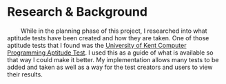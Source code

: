 # Research & Background

&nbsp;&nbsp;&nbsp;&nbsp;&nbsp;&nbsp;&nbsp;&nbsp;While in the planning phase of this project, I researched into what aptitude tests have been created and how they are taken. One of those aptitude tests that I found was the [University of Kent Computer Programming Aptitude Test](https://www.kent.ac.uk/ces/tests/computer-test.html#). I used this as a guide of what is available so that way I could make it better. My implementation allows many tests to be added and taken as well as a way for the test creators and users to view their results.